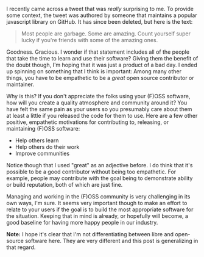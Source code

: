 I recently came across a tweet that was _really_ surprising to me. To provide some context, the tweet was authored by someone that maintains a popular javascript library on GitHub. It has since been deleted, but here is the text:

> Most people are garbage. Some are amazing. Count
> yourself super lucky if you're friends with some
> of the amazing ones.

Goodness. Gracious. I wonder if that statement includes all of the people that take the time to learn and use their software? Giving them the benefit of the doubt though, I'm hoping that it was just a product of a bad day. I ended up spinning on something that I think is important: Among many other things, you have to be empathetic to be a *great* open source contributor or maintainer.

Why is this? If you don't appreciate the folks using your (F)OSS software, how will you create a quality atmosphere and community around it? You have felt the same pain as your users so you presumably care about them at least a little if you released the code for them to use. Here are a few other positive, empathetic motivations for contributing to, releasing, or maintaining (F)OSS software:

* Help others learn
* Help others do their work
* Improve communities

Notice though that I used "great" as an adjective before. I do think that it's possible to be a good contributor without being too empathetic. For example, people may contribute with the goal being to demonstrate ability or build reputation, both of which are just fine.

Managing and working in the (F)OSS community is very challenging in its own ways, I'm sure. It seems very important though to make an effort to relate to your users if the goal is to build the most appropriate software for the situation. Keeping that in mind is already, or hopefully will become, a good baseline for having more happy people in our industry.

**Note:** I hope it's clear that I'm not differentiating between libre and open-source software here. They are very different and this post is generalizing in that regard.